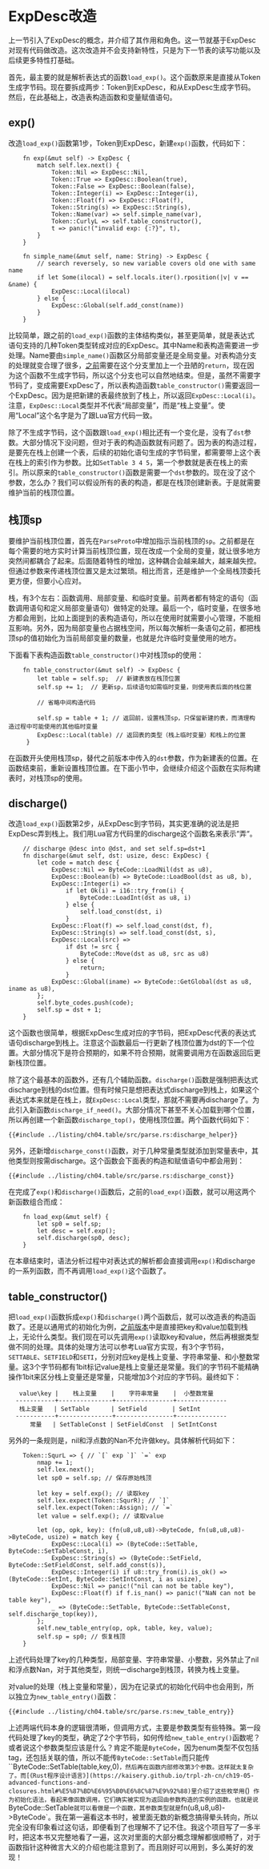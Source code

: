 # ExpDesc改造

上一节引入了ExpDesc的概念，并介绍了其作用和角色。这一节就基于ExpDesc对现有代码做改造。这次改造并不会支持新特性，只是为下一节表的读写功能以及后续更多特性打基础。

首先，最主要的就是解析表达式的函数`load_exp()`。这个函数原来是直接从Token生成字节码。现在要拆成两步：Token到ExpDesc，和从ExpDesc生成字节码。然后，在此基础上，改造表构造函数和变量赋值语句。

## exp()

改造`load_exp()`函数第1步，Token到ExpDesc，新建`exp()`函数，代码如下：

```rust,ignore
    fn exp(&mut self) -> ExpDesc {
        match self.lex.next() {
            Token::Nil => ExpDesc::Nil,
            Token::True => ExpDesc::Boolean(true),
            Token::False => ExpDesc::Boolean(false),
            Token::Integer(i) => ExpDesc::Integer(i),
            Token::Float(f) => ExpDesc::Float(f),
            Token::String(s) => ExpDesc::String(s),
            Token::Name(var) => self.simple_name(var),
            Token::CurlyL => self.table_constructor(),
            t => panic!("invalid exp: {:?}", t),
        }
    }

    fn simple_name(&mut self, name: String) -> ExpDesc {
        // search reversely, so new variable covers old one with same name
        if let Some(ilocal) = self.locals.iter().rposition(|v| v == &name) {
            ExpDesc::Local(ilocal)
        } else {
            ExpDesc::Global(self.add_const(name))
        }
    }
```

比较简单，跟之前的`load_exp()`函数的主体结构类似，甚至更简单，就是表达式语句支持的几种Token类型转成对应的ExpDesc。其中Name和表构造需要进一步处理。Name要由`simple_name()`函数区分局部变量还是全局变量。对表构造分支的处理就变合理了很多，[之前](./ch04-02.table_constructor.md#其他场景)需要在这个分支里加上一个丑陋的`return`，现在因为这个函数不生成字节码，所以这个分支也可以自然地结束。但是，虽然不需要字节码了，变成需要ExpDesc了，所以表构造函数`table_constructor()`需要返回一个ExpDesc。因为是把新建的表最终放到了栈上，所以返回`ExpDesc::Local(i)`。注意，`ExpDesc::Local`类型并不代表“局部变量”，而是“栈上变量”。使用“Local”这个名字是为了跟Lua官方代码一致。

除了不生成字节码，这个函数跟`load_exp()`相比还有一个变化是，没有了`dst`参数。大部分情况下没问题，但对于表的构造函数就有问题了。因为表的构造过程，是要先在栈上创建一个表，后续的初始化语句生成的字节码里，都需要带上这个表在栈上的索引作为参数。比如`SetTable 3 4 5`，第一个参数就是表在栈上的索引。所以原来的`table_constructor()`函数是需要一个`dst`参数的。现在没了这个参数，怎么办？我们可以假设所有的表的构造，都是在栈顶创建新表。于是就需要维护当前的栈顶位置。

## 栈顶sp

要维护当前栈顶位置，首先在`ParseProto`中增加指示当前栈顶的`sp`。之前都是在每个需要的地方实时计算当前栈顶位置，现在改成一个全局的变量，就让很多地方突然间都耦合了起来。后面随着特性的增加，这种耦合会越来越大，越来越失控。但通过参数来传递栈顶位置又是太过繁琐。相比而言，还是维护一个全局栈顶委托更方便，但要小心应对。

栈，有3个左右：函数调用、局部变量、和临时变量。前两者都有特定的语句（函数调用语句和定义局部变量语句）做特定的处理。最后一个，临时变量，在很多地方都会用到，比如上面提到的表构造语句，所以在使用时就需要小心管理，不能相互影响。另外，因为局部变量也占据栈空间，所以每次解析一条语句之前，都把栈顶sp的值初始化为当前局部变量的数量，也就是允许临时变量使用的地方。

下面看下表构造函数`table_constructor()`中对栈顶sp的使用：

```rust,ignore
    fn table_constructor(&mut self) -> ExpDesc {
        let table = self.sp;  // 新建表放在栈顶位置
        self.sp += 1;  // 更新sp，后续语句如需临时变量，则使用表后面的栈位置

        // 省略中间构造代码

        self.sp = table + 1; // 返回前，设置栈顶sp，只保留新建的表，而清理构造过程中可能使用的其他临时变量
        ExpDesc::Local(table) // 返回表的类型（栈上临时变量）和栈上的位置
     }
```

在函数开头使用栈顶sp，替代之前版本中传入的`dst`参数，作为新建表的位置。在函数结束前，重新设置栈顶位置。在下面小节中，会继续介绍这个函数在实际构建表时，对栈顶sp的使用。

## discharge()

改造`load_exp()`函数第2步，从ExpDesc到字节码，其实更准确的说法是把ExpDesc弄到栈上。我们用Lua官方代码里的discharge这个函数名来表示“弄“。

```rust,ignore
    // discharge @desc into @dst, and set self.sp=dst+1
    fn discharge(&mut self, dst: usize, desc: ExpDesc) {
        let code = match desc {
            ExpDesc::Nil => ByteCode::LoadNil(dst as u8),
            ExpDesc::Boolean(b) => ByteCode::LoadBool(dst as u8, b),
            ExpDesc::Integer(i) =>
                if let Ok(i) = i16::try_from(i) {
                    ByteCode::LoadInt(dst as u8, i)
                } else {
                    self.load_const(dst, i)
                }
            ExpDesc::Float(f) => self.load_const(dst, f),
            ExpDesc::String(s) => self.load_const(dst, s),
            ExpDesc::Local(src) =>
                if dst != src {
                    ByteCode::Move(dst as u8, src as u8)
                } else {
                    return;
                }
            ExpDesc::Global(iname) => ByteCode::GetGlobal(dst as u8, iname as u8),
        };
        self.byte_codes.push(code);
        self.sp = dst + 1;
    }
```

这个函数也很简单，根据ExpDesc生成对应的字节码，把ExpDesc代表的表达式语句discharge到栈上。注意这个函数最后一行更新了栈顶位置为dst的下一个位置。大部分情况下是符合预期的，如果不符合预期，就需要调用方在函数返回后更新栈顶位置。

除了这个最基本的函数外，还有几个辅助函数。`discharge()`函数是强制把表达式discharge到栈的dst位置。但有时候只是想把表达式discharge到栈上，如果这个表达式本来就是在栈上，就`ExpDesc::Local`类型，那就不需要再discharge了。为此引入新函数`discharge_if_need()`。大部分情况下甚至不关心加载到哪个位置，所以再创建一个新函数`discharge_top()`，使用栈顶位置。两个函数代码如下：

```rust,ignore
{{#include ../listing/ch04.table/src/parse.rs:discharge_helper}}
```

另外，还新增`discharge_const()`函数，对于几种常量类型就添加到常量表中，其他类型则按需discharge。这个函数会下面表的构造和赋值语句中都会用到：

```rust,ignore
{{#include ../listing/ch04.table/src/parse.rs:discharge_const}}
```

在完成了`exp()`和`discharge()`函数后，之前的`load_exp()`函数，就可以用这两个新函数组合而成：

```rust,ignore
    fn load_exp(&mut self) {
        let sp0 = self.sp;
        let desc = self.exp();
        self.discharge(sp0, desc);
    }
```

在本章结束时，语法分析过程中对表达式的解析都会直接调用`exp()`和discharge的一系列函数，而不再调用`load_exp()`这个函数了。

## table_constructor()

把`load_exp()`函数拆成`exp()`和`discharge()`两个函数后，就可以改造表的构造函数了。还是以通用式的初始化为例，[之前版本](./ch04-02.table_constructor.md#语法分析)中是直接把key和value加载到栈上，无论什么类型。我们现在可以先调用`exp()`读取key和value，然后再根据类型做不同的处理。具体的处理方法可以参考Lua官方实现，有3个字节码，`SETTABLE`、`SETFIELD`和`SETI`，分别对应key是栈上变量、字符串常量、和小整数常量。这3个字节码都有1bit标记value是栈上变量还是常量。我们的字节码不能精确操作1bit来区分栈上变量还是常量，只能增加3个对应的字节码。最终如下：

```
   value\key |    栈上变量    |    字符串常量    |  小整数常量
  -----------+---------------+----------------+--------------
   栈上变量   | SetTable      | SetField       | SetInt
  -----------+---------------+----------------+--------------
      常量   | SetTableConst | SetFieldConst  | SetIntConst
```

另外的一条规则是，nil和浮点数的Nan不允许做key。具体解析代码如下：

```rust,ignore
    Token::SqurL => { // `[` exp `]` `=` exp
        nmap += 1;
        self.lex.next();
        let sp0 = self.sp; // 保存原始栈顶

        let key = self.exp(); // 读取key
        self.lex.expect(Token::SqurR); // `]`
        self.lex.expect(Token::Assign); // `=`
        let value = self.exp(); // 读取value

        let (op, opk, key): (fn(u8,u8,u8)->ByteCode, fn(u8,u8,u8)->ByteCode, usize) = match key {
            ExpDesc::Local(i) => (ByteCode::SetTable, ByteCode::SetTableConst, i),
            ExpDesc::String(s) => (ByteCode::SetField, ByteCode::SetFieldConst, self.add_const(s)),
            ExpDesc::Integer(i) if u8::try_from(i).is_ok() => (ByteCode::SetInt, ByteCode::SetIntConst, i as usize),
            ExpDesc::Nil => panic!("nil can not be table key"),
            ExpDesc::Float(f) if f.is_nan() => panic!("NaN can not be table key"),
            _ => (ByteCode::SetTable, ByteCode::SetTableConst, self.discharge_top(key)),
        };
        self.new_table_entry(op, opk, table, key, value);
        self.sp = sp0; // 恢复栈顶
    }
```

上述代码处理了key的几种类型，局部变量、字符串常量、小整数，另外禁止了nil和浮点数Nan，对于其他类型，则统一discharge到栈顶，转换为栈上变量。

对value的处理（栈上变量和常量），因为在记录式的初始化代码中也会用到，所以独立为`new_table_entry()`函数：

```rust,ignore
{{#include ../listing/ch04.table/src/parse.rs:new_table_entry}}
```

上述两端代码本身的逻辑很清晰，但调用方式，主要是参数类型有些特殊。第一段代码处理了key的类型，确定了2个字节码，如何传给`new_table_entry()`函数呢？或者说这个参数类型应该是什么？肯定不能是`ByteCode`，因为enum类型不仅包括tag，还包括关联的值，所以不能传`ByteCode::SetTable`而只能传``ByteCode::SetTable(table,key,0)`，然后再在函数内部修改第3个参数。这样就太复杂了。而[《Rust程序设计语言》](https://kaisery.github.io/trpl-zh-cn/ch19-05-advanced-functions-and-closures.html#%E5%87%BD%E6%95%B0%E6%8C%87%E9%92%88)里介绍了这些枚举用`()` 作为初始化语法，看起来像函数调用，它们确实被实现为返回由参数构造的实例的函数。也就是说`ByteCode::SetTable`就可以看做是一个函数，其参数类型就是`fn(u8,u8,u8)->ByteCode`。我在第一遍看这本书时，被里面无数的新概念搞得晕头转向，所以完全没有印象看过这句话，即便看到了也理解不了记不住。我这个项目写了一多半时，把这本书又完整地看了一遍，这次对里面的大部分概念理解都很顺畅了，对于函数指针这种微言大义的介绍也能注意到了。而且刚好可以用到，多么美好的发现！